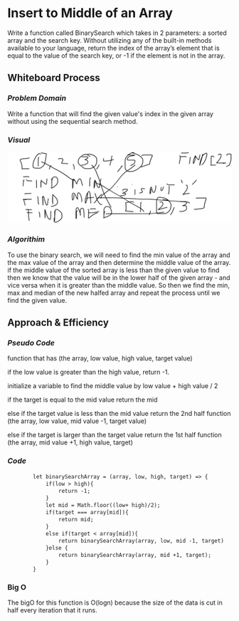 # Insert to Middle of an Array
Write a function called BinarySearch which takes in 2 parameters: a sorted array and the search key. Without utilizing any of the built-in methods available to your language, return the index of the array’s element that is equal to the value of the search key, or -1 if the element is not in the array.


## Whiteboard Process
### _Problem Domain_  ###
Write a function that will find the given value's index in the given array without using the sequential search method.

### _Visual_ ### 

![binary-search-visual](./array-binary-search.jpg)

### _Algorithim_ ###
To use the binary search, we will need to find the min value of the array and the max value of the array and then determine the middle value of the array. if the middle value of the sorted array is less than the given value to find then we know that the value will be in the lower half of the given array - and vice versa when it is greater than the middle value. So then we find the min, max and median of the new halfed array and repeat the process until we find the given value. 

## Approach & Efficiency
### _Pseudo Code_ ###
function that has (the array, low value, high value, target value)

if the low value is greater than the high value, return -1. 

initialize a variable to find the middle value  by low value + high value / 2

if the target is equal to the mid value return the mid

else if the target value is less than the mid value return the 2nd half function (the array, low value, mid value -1, target value)

else if the target is larger than the target value return the 1st half function (the array, mid value +1, high value, target)

### _Code_ ###

            let binarySearchArray = (array, low, high, target) => {
                if(low > high){
                    return -1;
                }
                let mid = Math.floor((low+ high)/2);
                if(target === array[mid]){
                    return mid;
                }
                else if(target < array[mid]){
                    return binarySearchArray(array, low, mid -1, target)
                }else {
                    return binarySearchArray(array, mid +1, target);
                }
            }
### Big O ### 

The bigO for this function is O(logn) because the size of the data is cut in half every iteration that it runs. 

